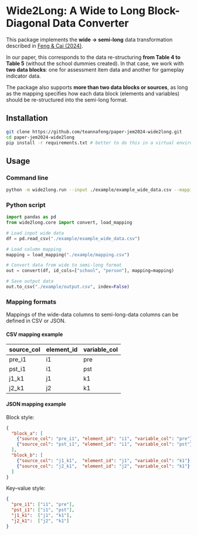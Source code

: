 # Wide2Long: A Wide to Long Block-Diagonal Data Converter

This package implements the **wide → semi-long** data transformation described in [Feng & Cai (2024)](https://onlinelibrary.wiley.com/doi/full/10.1111/jedm.12396).

In our paper, this corresponds to the data re-structuring **from Table 4 to Table 5** (without the school dummies created). In that case, we work with **two data blocks**: one for assessment item data and another for gameplay indicator data.

The package also supports **more than two data blocks or sources**, as long as the mapping specifies how each data block (elements and variables) should be re-structured into the semi-long format.

## Installation

```bash
git clone https://github.com/teannafeng/paper-jem2024-wide2long.git
cd paper-jem2024-wide2long
pip install -r requirements.txt # better to do this in a virtual environment
```

## Usage

### Command line

```bash
python -m wide2long.run --input ./example/example_wide_data.csv --mapping ./example/mapping.csv --id-cols school person --output ./example/output.csv
```

### Python script

```python
import pandas as pd
from wide2long.core import convert, load_mapping

# Load input wide data
df = pd.read_csv("./example/example_wide_data.csv")

# Load column mapping
mapping = load_mapping("./example/mapping.csv")

# Convert data from wide to semi-long format
out = convert(df, id_cols=["school", "person"], mapping=mapping)

# Save output data
out.to_csv("./example/output.csv", index=False)
```

### Mapping formats

Mappings of the wide-data columns to semi-long-data columns can be defined in CSV or JSON.

#### CSV mapping example

| source\_col | element\_id | variable\_col |
| ----------- | ----------- | ------------- |
| pre\_i1     | i1          | pre           |
| pst\_i1     | i1          | pst           |
| j1\_k1      | j1          | k1            |
| j2\_k1      | j2          | k1            |

#### JSON mapping example

Block style:

```json
{
  "block_a": [
    {"source_col": "pre_i1", "element_id": "i1", "variable_col": "pre"},
    {"source_col": "pst_i1", "element_id": "i1", "variable_col": "pst"},
  ],
  "block_b": [
    {"source_col": "j1_k1",  "element_id": "j1", "variable_col": "k1"},
    {"source_col": "j2_k1",  "element_id": "j2", "variable_col": "k1"}
  ]
}
```

Key–value style:

```json
{
  "pre_i1": ["i1", "pre"],
  "pst_i1": ["i1", "pst"],
  "j1_k1":  ["j1", "k1"],
  "j2_k1":  ["j2", "k1"]
}
```

